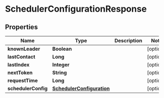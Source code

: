 

# SchedulerConfigurationResponse


## Properties

| Name | Type | Description | Notes |
|------------ | ------------- | ------------- | -------------|
|**knownLeader** | **Boolean** |  |  [optional] |
|**lastContact** | **Long** |  |  [optional] |
|**lastIndex** | **Integer** |  |  [optional] |
|**nextToken** | **String** |  |  [optional] |
|**requestTime** | **Long** |  |  [optional] |
|**schedulerConfig** | [**SchedulerConfiguration**](SchedulerConfiguration.md) |  |  [optional] |



